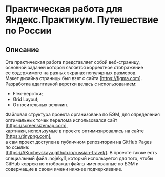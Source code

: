 # Практическая работа для Яндекс.Практикум. Путешествие по России

## Описание

Эта практическая работа представляет собой веб-страницу,  
основной задачей которой является корректное отображение  
ее содержимого на разных экранах популярных размеров.  
Макет дизайна страницы был взят с сайта [https://figma.com].  
Разработка адаптивной верстки велась с использованием:  
 * Flex-верстки;  
 * Grid Layout;
 * Относительных величин.  

 Файловая структура проекта организована по БЭМ, для определения  
оптимальных точек перелома использовался сайт  
[https://screensizemap.com],  
картинки, использумые в проекте оптимизировались на сайте  
[https://tinypng.com],  
а сам проект доступен в публичном репозитории на GitHub Pages  
по ссылке:  
[https://AKuchevskaya.github.io/russian-travel/].
В проекте также есть специальный файл .nojekyll, который используется для того, чтобы GitHub корректно отображал файлы именованные по БЭМ и содержащие в своем имени нижнее подчеркивание.